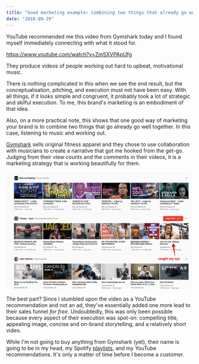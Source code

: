 ```yaml
---
title: "Good marketing example: Combining two things that already go well together"
date: "2018-09-29"
---
```


YouTube recommended me this video from Gymshark today and I found myself immediately connecting with what it stood for.

https://www.youtube.com/watch?v=ZmSXVPApUfg

They produce videos of people working out hard to upbeat, motivational music.

There is nothing complicated in this when we see the end result, but the conceptualisation, pitching, and execution must not have been easy. With all things, if it looks simple and congruent, it probably took a lot of strategic and skilful execution. To me, this brand's marketing is an embodiment of that idea.

Also, on a more practical note, this shows that one good way of marketing your brand is to combine two things that go already go well together. In this case, listening to music and working out.

[Gymshark](https://www.gymshark.com/) sells original fitness apparel and they chose to use collaboration with musicians to create a narrative that got me hooked from the get-go. Judging from their view counts and the comments in their videos, it is a marketing strategy that is working beautifully for them.

![screenshot of what caught my eye youtube nick ang blog](images/caught-my-eye-youtube-nick-ang-blog.png)

The best part? Since I stumbled upon the video as a YouTube recommendation and not an ad, they've essentially added one more lead to their sales funnel _for free_. Undoubtedly, this was only been possible because every aspect of their execution was spot-on: compelling title, appealing image, concise and on-brand storytelling, and a relatively short video.

While I'm not going to buy anything from Gymshark (yet), their name is going to be in my head, my Spotify [playlists](https://open.spotify.com/user/21o5jgmtm2yths6dx7sw4zm6a/playlist/5vEASV21KIBG9KJBwh7PFT?si=OpaJQop7TneajOw3dwuPUQ), and my YouTube recommendations. It's only a matter of time before I become a customer.
